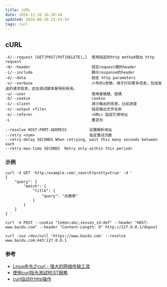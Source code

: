 ```yaml
---
title: cURL
date: 2016-12-28 16:30:44
updated: 2018-06-28 23:54:54
tags: curl 
---
```

## cURL

```
-X/--request [GET|POST|PUT|DELETE|…]  使用指定的http method發出 http request
-H/--header                           設定request裡的header
-i/--include                          顯示response的header
-d/--data                             設定 http parameters 
-v/--verbose                          小写的v参数，用于打印更多信息，包括发送的请求信息，这在调试脚本是特别有用。
-u/--user                             使用者帳號、密碼
-b/--cookie                           cookie  
-s/--slient                           减少输出的信息，比如进度
-o/--output <file>                    指定输出文件名称
-e/--referer                          <URL> 指定引用地址
-L                                    重定向

--resolve HOST:PORT:ADDRESS          设置解析地址
--retry <num>                        指定重试次数
--retry-delay SECONDS When retrying, wait this many seconds between each
--retry-max-time SECONDS  Retry only within this period>
```

### 示例
```
curl -X GET 'http:/example.com/_search?pretty=true' -d ' 
{
    "query": {
        "match": {
            "title": {
                "query": "白鹿原"
            }
        }
    }
} '
```

```
curl -X POST --cookie "token:abc;sesson_id:def" --header "HOST: www.baidu.com" --header "Content-Length: 0" http://127.0.0.1/dopost
```

```
curl -svo /dev/null 'https://www.baidu.com' --resolve www.baidu.com:443:127.0.0.1
```

### 参考
- [Linux命令之curl - 强大的网络传输工具](http://dbajun.iteye.com/blog/1813801)
- [使用curl指令測試REST服務](http://ju.outofmemory.cn/entry/84875)
- [curl自动化http操作](http://cizixs.com/2014/05/14/curl-automate-http)